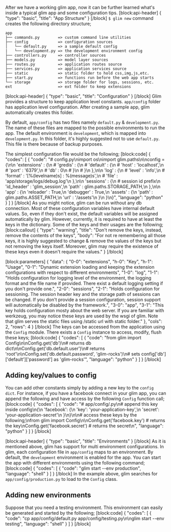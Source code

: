 After we have a working glim app, now it can be further learned what's inside a typical glim app and some configuration tips.
[block:api-header]
{
  "type": "basic",
  "title": "App Structure"
}
[/block]
`$ glim new` command creates the following directory structure;
```
app
├── commands.py        => custom command line utilities
├── config             => configuration sources
│   └── default.py     => a sample default config
|   └── development.py => the development environment config
├── controllers.py     => controller sources
├── models.py          => model layer sources
├── routes.py          => application routes source
├── services.py        => application services source
├── static             => static folder to hold css,img,js,etc.
├── start.py           => functions run before the web app starts
└── storage            => storage folder for logs, sessions, etc.
ext                    => ext folder to keep extensions
```
[block:api-header]
{
  "type": "basic",
  "title": "Configuration"
}
[/block]
Glim provides a structure to keep application level constants. `app/config` folder has application level configuration. After creating a sample app, glim automatically creates this folder.

By default, `app/config` has two files namely `default.py` & `development.py`. The name of these files are mapped to the possible environments to run the app. The default environment is `development`, which is mapped into `development.py`. In this folder, it's highly suggested not to use `default.py`. This file is there because of backup purposes.

The simplest configuration file would be the following;
[block:code]
{
  "codes": [
    {
      "code": "# config.py\nimport os\nimport glim.paths\n\nconfig = {\n\n    'extensions' : {\n        # 'gredis' : {\n        #   'default' : {\n        #       'host' : 'localhost',\n        #       'port' : '6379',\n        #       'db'   : 0\n        #   }\n        # }\n    },\n\n    'log' : {\n        # 'level' : 'info',\n        # 'format' : '[%(levelname)s] : %(message)s',\n        # 'file' : 'app/storage/logs/debug.log'\n    },\n\n    'sessions' : {\n        # session id prefix\n        'id_header' : 'glim_session',\n        'path' : glim.paths.STORAGE_PATH,\n    },\n\n    'app' : {\n        'reloader' : True,\n        'debugger' : True,\n        'assets' : {\n            'path' : glim.paths.ASSET_PATH,\n            'url'  : '/assets'\n        }\n    }\n}",
      "language": "python"
    }
  ]
}
[/block]
As you might notice, glim can be run without any db connection. Most of these configuration variables have internal default values. So, even if they don't exist, the default variables will be assigned automatically by glim. However, currently, it is required to have at least the keys in the dictionary. Some of the keys and their usages are the following;
[block:callout]
{
  "type": "warning",
  "title": "Don't remove the keys, instead, remove the contents of the keys",
  "body": "For not re remembering all those keys, it is highly suggested to change & remove the values of the keys but not removing the keys itself. Moreover, glim may require the existence of these keys even it doesn't require the values."
}
[/block]

[block:parameters]
{
  "data": {
    "0-0": "extensions",
    "h-0": "Key",
    "h-1": "Usage",
    "0-1": "Dynamic extension loading and keeping the extension configurations with respect to different environments",
    "1-0": "log",
    "1-1": "Holds configuration for logging level of the environment, the logging format and the file name if provided. There exist a default logging setting if you don't provide one.",
    "2-0": "sessions",
    "2-1": "Holds configuration for sessioning. The session header key and the storage path of sessions can be changed. If you don't provide a session configuration, session support will automatically be disabled by the framework.",
    "3-0": "app",
    "3-1": "This key holds configuration mosty about the web server. If you are familiar with werkzeug, you may notice these keys are used by the wsgi of glim. Note that glim serves the static files using /static url with static folder."
  },
  "cols": 2,
  "rows": 4
}
[/block]
The keys can be accessed from the application using the `Config` module. There exists a `Config` instance to access, modify, flush these keys;
[block:code]
{
  "codes": [
    {
      "code": "from glim import Config\n\nConfig.get('db')\n# returns db dict\n\nConfig.get('db.default.user')\n# returns 'root'\n\nConfig.set('db.default.password', 'glim-rocks')\n# sets config['db']['default']['password'] as 'glim-rocks'",
      "language": "python"
    }
  ]
}
[/block]
## Adding key/values to config
You can add other constants simply by adding a new key to the `config dict`. For instance, if you have a facebook connect in your glim app, you can append the following and have access by the following `Config` function call;
[block:code]
{
  "codes": [
    {
      "code": "# app/config/<env>.py\n# append this key inside config\n{\n    'facebook': {\n        'key': 'your-application-key',\n        'secret': 'your-application-secret'\n    }\n}\n\n# access these keys by the following;\nfrom glim import Config\n\nConfig.get('facebook.key') # returns the key\nConfig.get('facebook.secret') # returns the secret\n",
      "language": "python"
    }
  ]
}
[/block]

[block:api-header]
{
  "type": "basic",
  "title": "Environments"
}
[/block]
As it is mentioned above, glim has support for multi environment configurations. In glim, each configuration file in `app/config` maps to an environment. By default, the `development` environment is enabled for the app. You can start the app with different environments using the following command;
[block:code]
{
  "codes": [
    {
      "code": "glim start --env production",
      "language": "shell"
    }
  ]
}
[/block]
In the example above, glim searches for `app/config/production.py` to load to the `Config` class.

## Adding new environments
Suppose that you need a testing environment. This environment can easily be generated and started by the following;
[block:code]
{
  "codes": [
    {
      "code": "cp app/config/default.py app/config/testing.py\n\nglim start --env testing",
      "language": "shell"
    }
  ]
}
[/block]